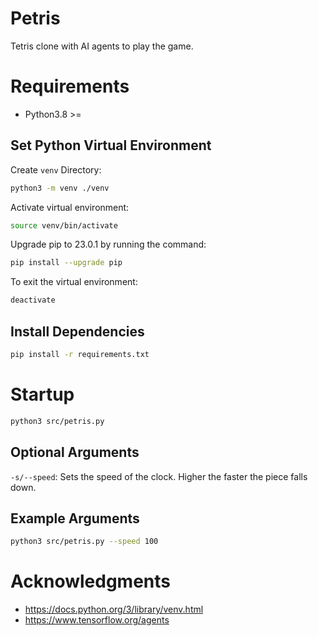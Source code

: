 # Petris

Tetris clone with AI agents to play the game.

# Requirements

-   Python3.8 >=

## Set Python Virtual Environment

Create `venv` Directory:

```bash
python3 -m venv ./venv
```

Activate virtual environment:

```bash
source venv/bin/activate
```

Upgrade pip to 23.0.1 by running the command:

```bash
pip install --upgrade pip
```

To exit the virtual environment:

```bash
deactivate
```

## Install Dependencies

```bash
pip install -r requirements.txt
```

# Startup

```bash
python3 src/petris.py
```

## Optional Arguments

`-s/--speed`: Sets the speed of the clock. Higher the faster the piece falls down.

## Example Arguments

```bash
python3 src/petris.py --speed 100
```

# Acknowledgments

-   https://docs.python.org/3/library/venv.html
-   https://www.tensorflow.org/agents

